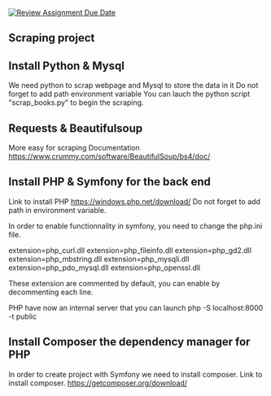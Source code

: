 [![Review Assignment Due Date](https://classroom.github.com/assets/deadline-readme-button-22041afd0340ce965d47ae6ef1cefeee28c7c493a6346c4f15d667ab976d596c.svg)](https://classroom.github.com/a/benwNeJX)

## Scraping project

## Install Python & Mysql
We need python to scrap webpage and Mysql to store the data in it
Do not forget to add path environment variable
You can lauch the python script "scrap_books.py" to begin the scraping.

## Requests & Beautifulsoup
More easy for scraping
Documentation
https://www.crummy.com/software/BeautifulSoup/bs4/doc/

## Install PHP & Symfony for the back end
Link to install PHP
https://windows.php.net/download/
Do not forget to add path in environment variable.

In order to enable functionnality in symfony, you need to change the php.ini file.

extension=php_curl.dll
extension=php_fileinfo.dll
extension=php_gd2.dll
extension=php_mbstring.dll
extension=php_mysqli.dll
extension=php_pdo_mysql.dll
extension=php_openssl.dll

These extension are commented by default, you can enable by decommenting each line.

PHP have now an internal server that you can launch 
php -S localhost:8000 -t public

## Install Composer the dependency manager for PHP
In order to create project with Symfony we need to install composer.
Link to install composer.
https://getcomposer.org/download/
